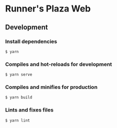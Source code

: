 # Runner's Plaza Web

## Development

### Install dependencies

```
$ yarn
```

### Compiles and hot-reloads for development

```
$ yarn serve
```

### Compiles and minifies for production

```
$ yarn build
```

### Lints and fixes files

```
$ yarn lint
```
